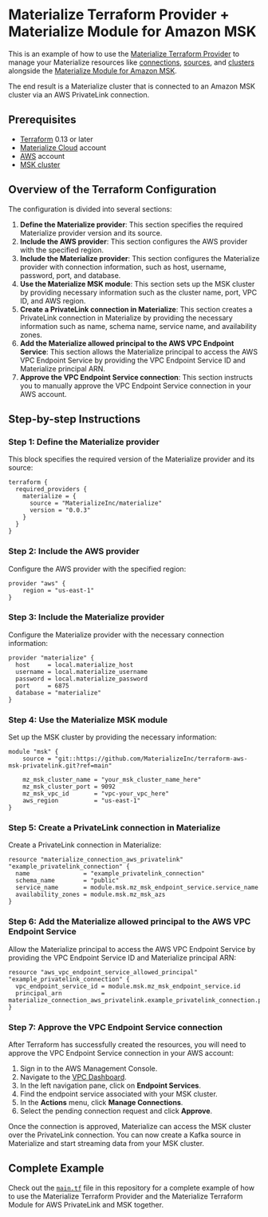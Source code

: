 # Materialize Terraform Provider + Materialize Module for Amazon MSK

This is an example of how to use the [Materialize Terraform Provider](https://github.com/MaterializeInc/terraform-provider-materialize) to manage your Materialize resources like [connections](https://materialize.com/docs/sql/create-connection/), [sources](https://materialize.com/docs/sql/create-source/), and [clusters](https://materialize.com/docs/sql/create-cluster/) alongside the [Materialize Module for Amazon MSK](https://github.com/MaterializeInc/terraform-aws-msk-privatelink).

The end result is a Materialize cluster that is connected to an Amazon MSK cluster via an AWS PrivateLink connection.

## Prerequisites

- [Terraform](https://www.terraform.io/downloads.html) 0.13 or later
- [Materialize Cloud](https://cloud.materialize.com/) account
- [AWS](https://aws.amazon.com/) account
- [MSK cluster](https://docs.aws.amazon.com/msk/latest/developerguide/create-cluster.html)

## Overview of the Terraform Configuration

The configuration is divided into several sections:

1.  **Define the Materialize provider**: This section specifies the required Materialize provider version and its source.
2.  **Include the AWS provider**: This section configures the AWS provider with the specified region.
3.  **Include the Materialize provider**: This section configures the Materialize provider with connection information, such as host, username, password, port, and database.
4.  **Use the Materialize MSK module**: This section sets up the MSK cluster by providing necessary information such as the cluster name, port, VPC ID, and AWS region.
5.  **Create a PrivateLink connection in Materialize**: This section creates a PrivateLink connection in Materialize by providing the necessary information such as name, schema name, service name, and availability zones.
6.  **Add the Materialize allowed principal to the AWS VPC Endpoint Service**: This section allows the Materialize principal to access the AWS VPC Endpoint Service by providing the VPC Endpoint Service ID and Materialize principal ARN.
7.  **Approve the VPC Endpoint Service connection**: This section instructs you to manually approve the VPC Endpoint Service connection in your AWS account.

## Step-by-step Instructions

### Step 1: Define the Materialize provider

This block specifies the required version of the Materialize provider and its source:

```hcl
terraform {
  required_providers {
    materialize = {
      source = "MaterializeInc/materialize"
      version = "0.0.3"
    }
  }
}
```

### Step 2: Include the AWS provider

Configure the AWS provider with the specified region:

```hcl
provider "aws" {
    region = "us-east-1"
}
```

### Step 3: Include the Materialize provider

Configure the Materialize provider with the necessary connection information:

```hcl
provider "materialize" {
  host     = local.materialize_host
  username = local.materialize_username
  password = local.materialize_password
  port     = 6875
  database = "materialize"
}
```


### Step 4: Use the Materialize MSK module

Set up the MSK cluster by providing the necessary information:

```hcl
module "msk" {
    source = "git::https://github.com/MaterializeInc/terraform-aws-msk-privatelink.git?ref=main"

    mz_msk_cluster_name = "your_msk_cluster_name_here"
    mz_msk_cluster_port = 9092
    mz_msk_vpc_id       = "vpc-your_vpc_here"
    aws_region          = "us-east-1"
}
```

### Step 5: Create a PrivateLink connection in Materialize

Create a PrivateLink connection in Materialize:

```hcl
resource "materialize_connection_aws_privatelink" "example_privatelink_connection" {
  name               = "example_privatelink_connection"
  schema_name        = "public"
  service_name       = module.msk.mz_msk_endpoint_service.service_name
  availability_zones = module.msk.mz_msk_azs
}
```

### Step 6: Add the Materialize allowed principal to the AWS VPC Endpoint Service

Allow the Materialize principal to access the AWS VPC Endpoint Service by providing the VPC Endpoint Service ID and Materialize principal ARN:

```hcl
resource "aws_vpc_endpoint_service_allowed_principal" "example_privatelink_connection" {
  vpc_endpoint_service_id = module.msk.mz_msk_endpoint_service.id
  principal_arn           = materialize_connection_aws_privatelink.example_privatelink_connection.principal
}
```
### Step 7: Approve the VPC Endpoint Service connection

After Terraform has successfully created the resources, you will need to approve the VPC Endpoint Service connection in your AWS account:

1.  Sign in to the AWS Management Console.
2.  Navigate to the [VPC Dashboard](https://console.aws.amazon.com/vpc/).
3.  In the left navigation pane, click on **Endpoint Services**.
4.  Find the endpoint service associated with your MSK cluster.
5.  In the **Actions** menu, click **Manage Connections**.
6.  Select the pending connection request and click **Approve**.

Once the connection is approved, Materialize can access the MSK cluster over the PrivateLink connection. You can now create a Kafka source in Materialize and start streaming data from your MSK cluster.

## Complete Example

Check out the [`main.tf`](main.tf) file in this repository for a complete example of how to use the Materialize Terraform Provider and the Materialize Terraform Module for AWS PrivateLink and MSK together.
